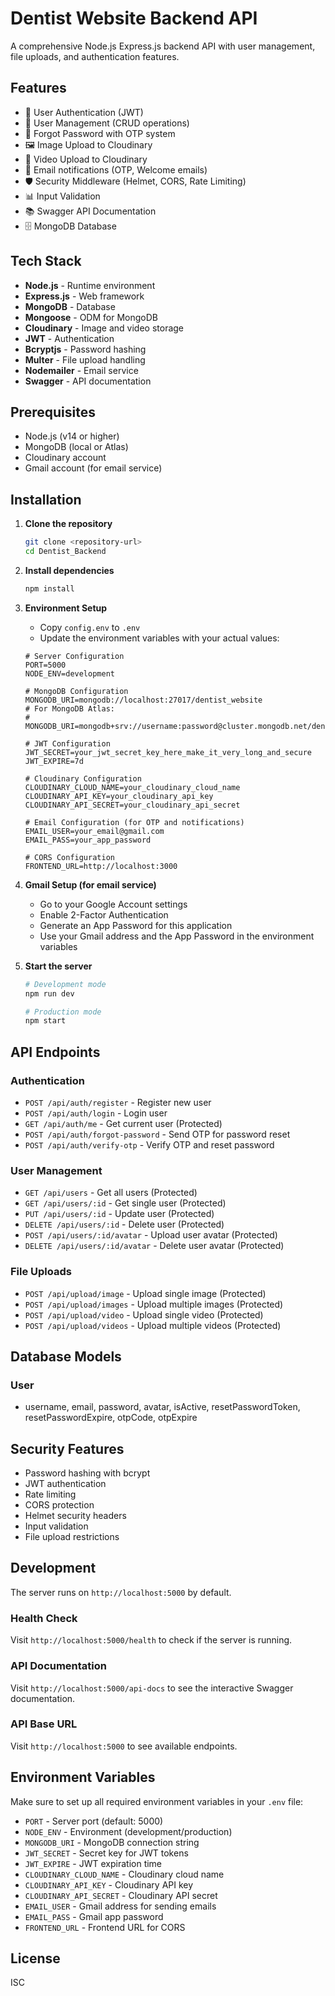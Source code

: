 # Dentist Website Backend API

A comprehensive Node.js Express.js backend API with user management, file uploads, and authentication features.

## Features

- 🔐 User Authentication (JWT)
- 👤 User Management (CRUD operations)
- 🔑 Forgot Password with OTP system
- 🖼️ Image Upload to Cloudinary
- 🎥 Video Upload to Cloudinary
- 📧 Email notifications (OTP, Welcome emails)
- 🛡️ Security Middleware (Helmet, CORS, Rate Limiting)
- 📊 Input Validation
- 📚 Swagger API Documentation
- 🗄️ MongoDB Database

## Tech Stack

- **Node.js** - Runtime environment
- **Express.js** - Web framework
- **MongoDB** - Database
- **Mongoose** - ODM for MongoDB
- **Cloudinary** - Image and video storage
- **JWT** - Authentication
- **Bcryptjs** - Password hashing
- **Multer** - File upload handling
- **Nodemailer** - Email service
- **Swagger** - API documentation

## Prerequisites

- Node.js (v14 or higher)
- MongoDB (local or Atlas)
- Cloudinary account
- Gmail account (for email service)

## Installation

1. **Clone the repository**
   ```bash
   git clone <repository-url>
   cd Dentist_Backend
   ```

2. **Install dependencies**
   ```bash
   npm install
   ```

3. **Environment Setup**
   - Copy `config.env` to `.env`
   - Update the environment variables with your actual values:
   ```env
   # Server Configuration
   PORT=5000
   NODE_ENV=development

   # MongoDB Configuration
   MONGODB_URI=mongodb://localhost:27017/dentist_website
   # For MongoDB Atlas:
   # MONGODB_URI=mongodb+srv://username:password@cluster.mongodb.net/dentist_website

   # JWT Configuration
   JWT_SECRET=your_jwt_secret_key_here_make_it_very_long_and_secure
   JWT_EXPIRE=7d

   # Cloudinary Configuration
   CLOUDINARY_CLOUD_NAME=your_cloudinary_cloud_name
   CLOUDINARY_API_KEY=your_cloudinary_api_key
   CLOUDINARY_API_SECRET=your_cloudinary_api_secret

   # Email Configuration (for OTP and notifications)
   EMAIL_USER=your_email@gmail.com
   EMAIL_PASS=your_app_password

   # CORS Configuration
   FRONTEND_URL=http://localhost:3000
   ```

4. **Gmail Setup (for email service)**
   - Go to your Google Account settings
   - Enable 2-Factor Authentication
   - Generate an App Password for this application
   - Use your Gmail address and the App Password in the environment variables

5. **Start the server**
   ```bash
   # Development mode
   npm run dev

   # Production mode
   npm start
   ```

## API Endpoints

### Authentication
- `POST /api/auth/register` - Register new user
- `POST /api/auth/login` - Login user
- `GET /api/auth/me` - Get current user (Protected)
- `POST /api/auth/forgot-password` - Send OTP for password reset
- `POST /api/auth/verify-otp` - Verify OTP and reset password

### User Management
- `GET /api/users` - Get all users (Protected)
- `GET /api/users/:id` - Get single user (Protected)
- `PUT /api/users/:id` - Update user (Protected)
- `DELETE /api/users/:id` - Delete user (Protected)
- `POST /api/users/:id/avatar` - Upload user avatar (Protected)
- `DELETE /api/users/:id/avatar` - Delete user avatar (Protected)

### File Uploads
- `POST /api/upload/image` - Upload single image (Protected)
- `POST /api/upload/images` - Upload multiple images (Protected)
- `POST /api/upload/video` - Upload single video (Protected)
- `POST /api/upload/videos` - Upload multiple videos (Protected)

## Database Models

### User
- username, email, password, avatar, isActive, resetPasswordToken, resetPasswordExpire, otpCode, otpExpire

## Security Features

- Password hashing with bcrypt
- JWT authentication
- Rate limiting
- CORS protection
- Helmet security headers
- Input validation
- File upload restrictions

## Development

The server runs on `http://localhost:5000` by default.

### Health Check
Visit `http://localhost:5000/health` to check if the server is running.

### API Documentation
Visit `http://localhost:5000/api-docs` to see the interactive Swagger documentation.

### API Base URL
Visit `http://localhost:5000` to see available endpoints.

## Environment Variables

Make sure to set up all required environment variables in your `.env` file:

- `PORT` - Server port (default: 5000)
- `NODE_ENV` - Environment (development/production)
- `MONGODB_URI` - MongoDB connection string
- `JWT_SECRET` - Secret key for JWT tokens
- `JWT_EXPIRE` - JWT expiration time
- `CLOUDINARY_CLOUD_NAME` - Cloudinary cloud name
- `CLOUDINARY_API_KEY` - Cloudinary API key
- `CLOUDINARY_API_SECRET` - Cloudinary API secret
- `EMAIL_USER` - Gmail address for sending emails
- `EMAIL_PASS` - Gmail app password
- `FRONTEND_URL` - Frontend URL for CORS

## License

ISC
